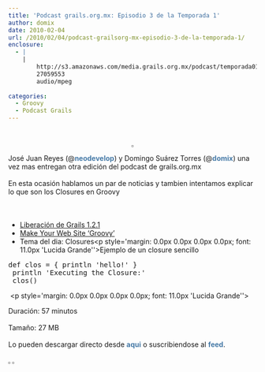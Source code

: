 ```yaml
---
title: 'Podcast grails.org.mx: Episodio 3 de la Temporada 1'
author: domix
date: 2010-02-04
url: /2010/02/04/podcast-grailsorg-mx-episodio-3-de-la-temporada-1/
enclosure:
  - |
    |
        http://s3.amazonaws.com/media.grails.org.mx/podcast/temporada01/01x03.mp3
        27059553
        audio/mpeg
        
categories:
  - Groovy
  - Podcast Grails
---
```

<p class='rtecenter'>
  &nbsp;<span style='line-height: 18px; font-size: 12px; '>&nbsp;</span>
</p>

<p style='text-align: center;'>
  <img style='padding: 1px; border: 1px solid #969696;' src='http://s3.amazonaws.com/media.grails.org.mx/podcast/podcast.jpg' alt='' />
</p>

<span style='line-height: 18px; font-size: 12px; '> </span>

<p style='margin-top: 0.6em; margin-right: 0px; margin-bottom: 1.2em; margin-left: 0px; padding-top: 0px; padding-right: 0px; padding-bottom: 0px; padding-left: 0px; '>
  Jos&eacute; Juan Reyes (@<a style='color: #467aa7; font-weight: bold; text-decoration: none; ' href='http://twitter.com/neodevelop'>neodevelop</a>) y Domingo Su&aacute;rez Torres (@<a style='color: #467aa7; font-weight: bold; text-decoration: none; ' href='http://twitter.com/domix'>domix</a>) una vez mas entregan otra edici&oacute;n del podcast de grails.org.mx
</p>

<p style='margin-top: 0.6em; margin-right: 0px; margin-bottom: 1.2em; margin-left: 0px; padding-top: 0px; padding-right: 0px; padding-bottom: 0px; padding-left: 0px; '>
  En esta ocasi&oacute;n hablamos un par de noticias y tambien intentamos explicar lo que son los Closures en Groovy
</p>

<p style='margin-top: 0.6em; margin-right: 0px; margin-bottom: 1.2em; margin-left: 0px; padding-top: 0px; padding-right: 0px; padding-bottom: 0px; padding-left: 0px; '>
  &nbsp;
</p>

  * [Liberaci&oacute;n de Grails 1.2.1][1]
  * [Make Your Web Site &#8216;Groovy&#8217;][2]
  * Tema del dia: Closures<p style='margin: 0.0px 0.0px 0.0px 0.0px; font: 11.0px 'Lucida Grande''>Ejemplo de un closure sencillo</p> 

<pre class='brush:groovy'>def clos = { println 'hello!' }
 println 'Executing the Closure:'
 clos()  </pre>

&nbsp;<p style='margin: 0.0px 0.0px 0.0px 0.0px; font: 11.0px 'Lucida Grande''>

<span style='font-family: Verdana, Arial, sans-serif; font-size: 12px; line-height: 18px; '> </span></p> 

<p style='margin-top: 0.6em; margin-right: 0px; margin-bottom: 1.2em; margin-left: 0px; padding-top: 0px; padding-right: 0px; padding-bottom: 0px; padding-left: 0px; '>
  Duraci&oacute;n: 57 minutos
</p>

<p style='margin-top: 0.6em; margin-right: 0px; margin-bottom: 1.2em; margin-left: 0px; padding-top: 0px; padding-right: 0px; padding-bottom: 0px; padding-left: 0px; '>
  Tama&ntilde;o: 27 MB
</p>

<p style='margin-top: 0.6em; margin-right: 0px; margin-bottom: 1.2em; margin-left: 0px; padding-top: 0px; padding-right: 0px; padding-bottom: 0px; padding-left: 0px; '>
  Lo pueden descargar directo desde&nbsp;<a style='color: #467aa7; font-weight: bold; text-decoration: none; ' href='http://s3.amazonaws.com/media.grails.org.mx/podcast/temporada01/01x03.mp3'>aqui</a>&nbsp;o suscribiendose al&nbsp;<a style='color: #467aa7; font-weight: bold; text-decoration: none; ' href='http://podcast.springhispano.org/grails.xml'>feed</a>.
</p>

<p style='margin-top: 0.6em; margin-right: 0px; margin-bottom: 1.2em; margin-left: 0px; padding-top: 0px; padding-right: 0px; padding-bottom: 0px; padding-left: 0px; '>
  <a style='color: #467aa7; font-weight: bold; text-decoration: none; ' href='http://phobos.apple.com/WebObjects/MZStore.woa/wa/viewPodcast?id=291350367'><img style='border-top-width: 1px; border-right-width: 1px; border-bottom-width: 1px; border-left-width: 1px; border-style: initial; border-color: initial; border-top-style: solid; border-right-style: solid; border-bottom-style: solid; border-left-style: solid; border-top-color: #969696; border-right-color: #969696; border-bottom-color: #969696; border-left-color: #969696; padding-top: 1px; padding-right: 1px; padding-bottom: 1px; padding-left: 1px; ' src='http://www.springhispano.org/images/itunesicon.png' alt='' /></a>&nbsp;<a style='color: #467aa7; font-weight: bold; text-decoration: none; ' href='http://podcast.springhispano.org/grails.xml'><img style='border-top-width: 1px; border-right-width: 1px; border-bottom-width: 1px; border-left-width: 1px; border-style: initial; border-color: initial; border-top-style: solid; border-right-style: solid; border-bottom-style: solid; border-left-style: solid; border-top-color: #969696; border-right-color: #969696; border-bottom-color: #969696; border-left-color: #969696; padding-top: 1px; padding-right: 1px; padding-bottom: 1px; padding-left: 1px; ' src='http://www.springhispano.org/images/rssicon.png' alt='' /></a>
</p>

&nbsp;

&nbsp;

&nbsp;

&nbsp;

<!--break-->

&nbsp;

 [1]: http://www.grails.org/1.2.1+Release+Notes
 [2]: http://www.forbes.com/2010/02/02/computer-programming-java-technology-business-intelligence-groovy.html?boxes=Homepagechannels